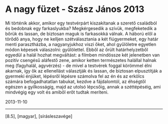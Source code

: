 # A nagy füzet - Szász János 2013

Mi történik akkor, amikor egy testvérpárt kiszakítanak a szerető családból és bedobnak egy farkaslyukba? Megkérgesedik a szívük, megfeketedik a bőrük és lassan, de biztosan maguk is farkasokká válnak. A háború elől a törődő anya, hogy ne kelljen szétválasztania a két fiúgyermeket, egy határ menti parasztházba, a nagyanyjukhoz viszi őket, ahol gyűlöletre egyetlen módon képesek válaszolni: gyűlölettel. Ebből az őrült határhelyzetből egyedül a halál hozhat megváltást: a filmben mindössze két jelenetben van pozitív csengésű aláfestő zene, amikor ketten természetes halállal halnak meg (fagyhalál, agyvérzés) - de mivel a testvérek foggal körömmel élni akarnak, így ők az ellenellást választják és lassan, de biztosan elpusztítják a gyermeki énjüket, lépésről lépésre számolva fel az én és az erkölcs számára befogadhatatlan tabukat, kezdve a fájdalomtól, az éhségtől egészen a gyilkosságig, majd az utolsó lépcsőig, annak a széttépéséig, ami mindvégig egy volt és amiből erőt tudtak meríteni.

2013-11-10 

----

[8.5], [magyar], [sírásleszavége]

